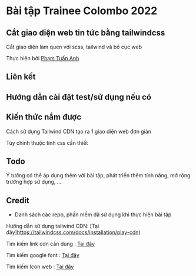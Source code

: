 # Bài tập Trainee Colombo 2022

## Cắt giao diện web tin tức bằng tailwindcss

Cắt giao diện làm quen với scss, tailwind và bố cục web

Thực hiện bởi [Phạm Tuấn Anh](https://github.com/TuanAnh0907)

## Liên kết

## Hướng dẫn cài đặt test/sử dụng nếu có

## Kiến thức nắm được

Cách sử dụng Tailwind CDN tạo ra 1 giao diện web đơn giản

Tùy chỉnh thuộc tính css cần thiết

## Todo

Ý tưởng có thể áp dụng thêm với bài tập, phát triển thêm tính năng, mở rộng trường hợp sử dụng, ...

## Credit

- Danh sách các repo, phần mềm đã sử dụng khi thực hiện bài tập

Hướng dẫn sử dụng tailwind CDN: [Tại đây]https://tailwindcss.com/docs/installation/play-cdn)

Tìm kiếm link cdn cần dùng : [Tại đây](https://cdnjs.com)

Tìm kiếm google font : [Tại đây](https://fonts.google.com)

Tìm kiếm Icon web : [Tại đây](https://fontawesome.com/)

